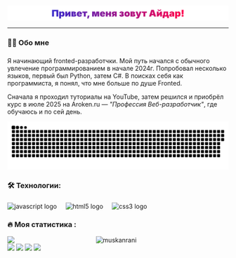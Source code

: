 <div align="center">
   <img src="assets/name.svg" />
</div>

___

###

<h3 align="left">👩‍💻  Обо мне</h3>

###

<p alight="left" > 
  Я начинающий fronted-разработчки. Мой путь начался с обычного увлечение программированием в начале 2024г. Попробовал несколько языков, первый был Python, затем C#. В поисках себя как программиста, я понял, что мне больше по душе Fronted.</p> 
<p alight="left">
  Сначала я проходил туториалы на YouTube, затем решился и приобрёл курс в июле 2025 на Aroken.ru — <i>"Профессия Веб-разработчик"</i>, где обучаюсь и по сей день.
</p> 

<p align="center">
 <img width="600" src="assets/github-snake.svg" alt="snake"/>
</p>

<h3 align="left">🛠 Технологии:</h3>

###

<div align="left">
  <img src="https://cdn.jsdelivr.net/gh/devicons/devicon/icons/javascript/javascript-original.svg" height="40" alt="javascript logo"  />
  <img width="12" />
  <img src="https://cdn.jsdelivr.net/gh/devicons/devicon/icons/html5/html5-original.svg" height="40" alt="html5 logo"  />
  <img width="12" />
  <img src="https://cdn.jsdelivr.net/gh/devicons/devicon/icons/css3/css3-original.svg" height="40" alt="css3 logo"  />
  <img width="12" />
</div>

###

<h3 align="left">🔥   Моя статистика :</h3>

<a href="https://github.com/muskanrani/github-readme-stats"><img align="left" width="40%" src="https://github-readme-stats.vercel.app/api/top-langs/?username=EvillHamster&layout=compact&theme=tokyonight" /></a>
<img width="55%" src="https://github-readme-streak-stats.herokuapp.com/?user=EvillHamster&theme=tokyonight" alt="muskanrani" />
<br/>
<img src="https://visitor-badge.laobi.icu/badge?page_id=EvillHamster.EvillHamster&"  />
![](https://komarev.com/ghpvc/?username=EvillHamste&color=brightgreen)
![](https://visitor-badge.glitch.me/badge?page_id=EvillHamster.EvillHamster)
<img src="https://img.shields.io/github/forks/EvillHamster/EvillHamster?style=social"></img>

